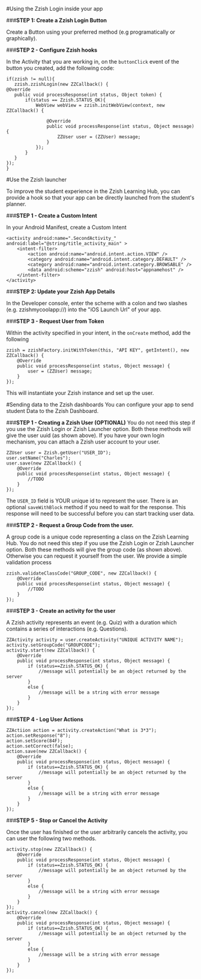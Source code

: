﻿
#Using the Zzish Login inside your app

###**STEP 1: Create a Zzish Login Button**

Create a Button using your preferred method (e.g  programatically or graphically).

###**STEP 2 - Configure Zzish hooks**

In the Activity that you are working in, on the `buttonClick` event of the button you created, add the following code:
 
 ```
if(zzish != null){
    zzish.zzishLogin(new ZZCallback() {
@Override
    public void processResponse(int status, Object token) {
        if(status == Zzish.STATUS_OK){
            WebView webView = zzish.initWebView(context, new ZZCallback() {

                @Override
                public void processResponse(int status, Object message) {
                    ZZUser user = (ZZUser) message;
                }    
            });                        
        }
    }
});
}
```
#Use the Zzish launcher

To improve the student experience in the Zzish Learning Hub, you can provide a hook so that your app can be directly launched from the student's planner.
 
###**STEP 1 - Create a Custom Intent**

In your Android Manifest, create a Custom Intent

```
<activity android:name=".SecondActivity_" android:label="@string/title_activity_main" >
    <intent-filter>
        <action android:name="android.intent.action.VIEW" />
        <category android:name="android.intent.category.DEFAULT" />
        <category android:name="android.intent.category.BROWSABLE" />
        <data android:scheme="zzish" android:host="appnamehost" />
    </intent-filter>
</activity>
```

###**STEP 2: Update your Zzish App Details**

In the Developer console, enter the scheme with a colon and two slashes (e.g. zzishmycoolapp://) into the "iOS Launch Url" of your app. 
 
###**STEP 3 - Request User from Token**

Within the activity specified in your intent, in the `onCreate` method, add the following

```
zzish = zzishFactory.initWithToken(this, "API KEY", getIntent(), new ZZCallback() {
    @Override
    public void processResponse(int status, Object message) {
        user = (ZZUser) message;
    }
});
```

This will instantiate your Zzish instance and set up the user.

#Sending data to the Zzish dashboards
You can configure your app to send student Data to the Zzish Dashboard.

###**STEP 1 - Creating a Zzish User (OPTIONAL)**
You do not need this step if you use the Zzish Login or Zzish Launcher option. Both these methods will give the user uuid (as shown above). If you have your own login mechanism, you can attach a Zzish user account to your user.

```
ZZUser user = Zzish.getUser("USER_ID");
user.setName("Charles");
user.save(new ZZCallback() {
    @Override
    public void processResponse(int status, Object message) {
        //TODO
    }
});
```

The `USER_ID` field is YOUR unique id to represent the user. There is an optional `saveWithBlock` method if you need to wait for the response. This response will need to be successful before you can start tracking user data.
 
###**STEP 2 - Request a Group Code from the user.**

A group code is a unique code representing a class on the Zzish Learning Hub. You do not need this step if you use the Zzish Login or Zzish Launcher option. Both these methods will give the group code (as shown above). Otherwise you can request it yourself from the user. We provide a simple validation process

```
zzish.validateClassCode("GROUP_CODE", new ZZCallback() {
    @Override
    public void processResponse(int status, Object message) {
        //TODO
    }
});
```

###**STEP 3 - Create an activity for the user**

A Zzish activity represents an event (e.g. Quiz) with a duration which contains a series of interactions (e.g. Questions).

```
ZZActivity activity = user.createActivity("UNIQUE ACTIVITY NAME");
activity.setGroupCode("GROUPCODE");
activity.start(new ZZCallback() {
    @Override
    public void processResponse(int status, Object message) {
        if (status==Zzish.STATUS_OK) {
            //message will potentially be an object returned by the server
        }
        else {
            //message will be a string with error message
        }
    }
});
```

###**STEP 4 - Log User Actions**

```
ZZActiion action = activity.createAction("What is 3*3");
action.setResponse("8");
action.setScore(84F);
action.setCorrect(false);
action.save(new ZZCallback() {
    @Override
    public void processResponse(int status, Object message) {
        if (status==Zzish.STATUS_OK) {
            //message will potentially be an object returned by the server
        }
        else {
            //message will be a string with error message
        }
    }
});
```

###**STEP 5 - Stop or Cancel the Activity**

Once the user has finished or the user arbitrarily cancels the activity, you can user the following two methods.

```
activity.stop(new ZZCallback() {
    @Override
    public void processResponse(int status, Object message) {
        if (status==Zzish.STATUS_OK) {
            //message will potentially be an object returned by the server
        }
        else {
            //message will be a string with error message
        }
    }
});
activity.cancel(new ZZCallback() {
    @Override
    public void processResponse(int status, Object message) {
        if (status==Zzish.STATUS_OK) {
            //message will potentially be an object returned by the server
        }
        else {
            //message will be a string with error message
        }
    }
});
```
